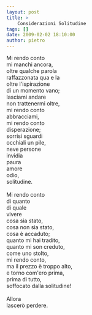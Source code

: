 ```yaml
---
layout: post
title: >
    Considerazioni Solitudine
tags: []
date: 2009-02-02 18:10:00
author: pietro
---
```

Mi rendo conto<br/>mi manchi ancora,<br/>oltre qualche parola<br/>raffazzonata qua e la<br/>oltre l'ispirazione<br/>di un momento vano;<br/>lasciami andare<br/>non trattenermi oltre,<br/>mi rendo conto<br/>abbracciami,<br/>mi rendo conto<br/>disperazione;<br/>sorrisi sguardi<br/>occhiali un pile,<br/>neve persone<br/>invidia<br/>paura<br/>amore<br/>odio,<br/>solitudine.<br/><br/>Mi rendo conto<br/>di quanto<br/>di quale<br/>vivere<br/>cosa sia stato,<br/>cosa non sia stato,<br/>cosa è accaduto;<br/>quanto mi hai tradito,<br/>quanto mi son creduto,<br/>come uno stolto,<br/>mi rendo conto,<br/>ma il prezzo è troppo alto,<br/>e torno com'ero prima,<br/>prima di tutto,<br/>soffocato dalla solitudine!<br/><br/>Allora<br/>lascerò perdere.
